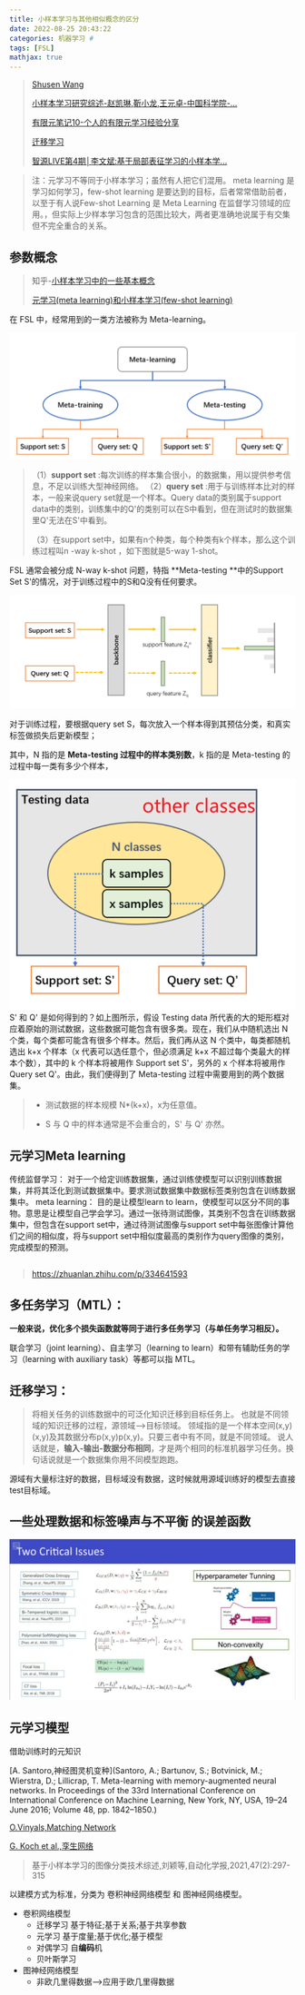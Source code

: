```yaml
---
title: 小样本学习与其他相似概念的区分
date: 2022-08-25 20:43:22
categories: 机器学习 #
tags: [FSL]
mathjax: true
---
```


> [Shusen Wang](https://www.bilibili.com/video/BV1Et4y1i7pu)
>
> [小样本学习研究综述-赵凯琳,靳小龙,王元卓-中国科学院-...](https://www.bilibili.com/video/BV1a5411P7vF)
>
> [有限元笔记10-个人的有限元学习经验分享](https://www.bilibili.com/video/BV1TU4y1e7R5)
>
> [迁移学习](https://www.bilibili.com/video/BV1qv411571z)
>
> [智源LIVE第4期│李文斌:基于局部表征学习的小样本学...](https://www.bilibili.com/video/BV12U4y1N7ha)
>

> 注：元学习不等同于小样本学习；虽然有人把它们混用。 meta learning 是学习如何学习，few-shot learning 是要达到的目标，后者常常借助前者，以至于有人说Few-shot Learning 是 Meta Learning 在监督学习领域的应用。，但实际上少样本学习包含的范围比较大，两者更准确地说属于有交集但不完全重合的关系。

## 参数概念

> 知乎-[小样本学习中的一些基本概念](https://zhuanlan.zhihu.com/p/84290146)
>
> [元学习(meta learning)和小样本学习(few-shot learning)](https://blog.csdn.net/weixin_44422920/article/details/124229002)

 在 FSL 中，经常用到的一类方法被称为 Meta-learning。 

![1668706082696](Few-Shot02/1668706082696.png)

> （1）**support set** :每次训练的样本集合很小，的数据集，用以提供参考信息，不足以训练大型神经网络。
>  （2）**query set** :用于与训练样本比对的样本，一般来说query set就是一个样本。Query data的类别属于support data中的类别，训练集中的Q'的类别可以在S中看到，但在测试时的数据集里Q'无法在S'中看到。 
>
> （3）在support set中，如果有n个种类，每个种类有k个样本，那么这个训练过程叫n -way k-shot ，如下图就是5-way 1-shot。 



FSL 通常会被分成 N-way k-shot 问题，特指 **Meta-testing **中的Support Set S'的情况，对于训练过程中的S和Q没有任何要求。

![1668707106138](Few-Shot02/1668707106138.png)

对于训练过程，要根据query set S，每次放入一个样本得到其预估分类，和真实标签做损失后更新模型；

其中，N 指的是 **Meta-testing 过程中的样本类别数**，k 指的是 Meta-testing 的过程中每一类有多少个样本，

![1668706589070](Few-Shot02/1668706589070.png)
 S' 和 Q' 是如何得到的？如上图所示，假设 Testing data 所代表的大的矩形框对应着原始的测试数据，这些数据可能包含有很多类。现在，我们从中随机选出 N 个类，每个类都可能含有很多个样本。然后，我们再从这 N 个类中，每类都随机选出 k+x 个样本（x 代表可以选任意个，但必须满足 k+x 不超过每个类最大的样本个数），其中的 k 个样本将被用作 Support set S'，另外的 x 个样本将被用作 Query set Q'。由此，我们便得到了 Meta-testing 过程中需要用到的两个数据集。

> - 测试数据的样本规模 N*(k+x)，x为任意值。
>
> -  S 与 Q 中的样本通常是不会重合的，S' 与 Q' 亦然。 



## 元学习Meta learning 

传统监督学习： 对于一个给定训练数据集，通过训练使模型可以识别训练数据集，并将其泛化到测试数据集中。要求测试数据集中数据标签类别包含在训练数据集中。
meta learning： 目的是让模型learn to learn，使模型可以区分不同的事物。意思是让模型自己学会学习。通过一张待测试图像，其类别不包含在训练数据集中，但包含在support set中，通过待测试图像与support set中每张图像计算他们之间的相似度，将与support set中相似度最高的类别作为query图像的类别，完成模型的预测。

## 

>https://zhuanlan.zhihu.com/p/334641593

##  **多任务学习（MTL）：**

**一般来说，优化多个损失函数就等同于进行多任务学习（与单任务学习相反）。**

联合学习（joint learning）、自主学习（learning to learn）和带有辅助任务的学习（learning with auxiliary task）等都可以指 MTL。



## **迁移学习：**

> 将相关任务的训练数据中的可泛化知识迁移到目标任务上。
> 也就是不同领域的知识迁移的过程，源领域——>目标领域。
> 领域指的是一个样本空间(x,y)(x,y)及其数据分布p(x,y)p(x,y)。只要三者中有不同，就是不同领域。
> 说人话就是，**输入-输出-数据分布相同**，才是两个相同的标准机器学习任务。换句话说就是一个数据集你用不同模型跑跑。

源域有大量标注好的数据，目标域没有数据，这时候就用源域训练好的模型去直接test目标域。





## 一些处理数据和标签噪声与不平衡 的误差函数

![1668331346921](Few-Shot02/1668331346921.png)

## 元学习模型

借助训练时的元知识

[A. Santoro,神经图灵机变种](Santoro, A.; Bartunov, S.; Botvinick, M.; Wierstra, D.; Lillicrap, T. Meta-learning with memory-augmented  neural networks. In Proceedings of the 33rd International Conference on International Conference on Machine Learning, New York, NY, USA, 19–24 June 2016; Volume 48, pp. 1842–1850.)

[O.Vinyals,Matching Network]( ) 

[G. Koch et al.,孪生网络]()

> 基于小样本学习的图像分类技术综述,刘颖等,自动化学报,2021,47(2):297-315

以建模方式为标准，分类为  卷积神经网络模型 和 图神经网络模型。

- 卷积网络模型
   - 迁移学习  基于特征;基于关系;基于共享参数
   - 元学习  基于度量;基于优化;基于模型
   - 对偶学习  自**编码**机
   - 贝叶斯学习
- 图神经网络模型
   - 非欧几里得数据-->应用于欧几里得数据